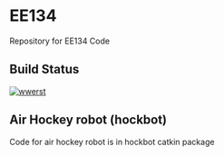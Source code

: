 # EE134
Repository for EE134 Code

## Build Status
[![wwerst](https://circleci.com/gh/wwerst/EE134.svg?style=svg)](https://circleci.com/gh/wwerst/EE134)

## Air Hockey robot (hockbot)

Code for air hockey robot is in hockbot catkin package 
